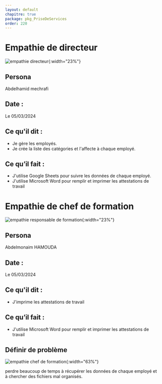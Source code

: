```yaml
---
layout: default
chapitre: true
package: pkg_PriseDeServices
order: 220
---
```


<!-- new slide -->
# Empathie de directeur

![empathie directeur](/gestion-personnels/diagrammes/pkg_PriseDeServices/empathy-directeur.svg){:width="23%"}

<!-- note -->
## Persona

Abdelhamid mechrafi

## Date :

Le 05/03/2024

## Ce qu'il dit : 

- Je gère les employés.
- Je crée la liste des catégories et l'affecte à chaque employé.

## Ce qu’il fait :

- J'utilise Google Sheets pour suivre les données de chaque employé.
- J'utilise Microsoft Word pour remplir et imprimer les attestations de travail

<!-- new slide -->
# Empathie de chef de formation

![empathie responsable de formation](/gestion-personnels/diagrammes/pkg_PriseDeServices/empathy-responsable.svg){:width="23%"}

<!-- note -->
## Persona

Abdelmonaim HAMOUDA

## Date :

Le 05/03/2024

## Ce qu'il dit : 

- J'imprime les attestations de travail

## Ce qu’il fait :

- J'utilise Microsoft Word pour remplir et imprimer les attestations de travail

<!-- new slide -->
## Définir de problème 
![empathie chef de formation](/gestion-personnels/pkg_PriseDeServices/images/problem.jpg){:width="63%"}
<!-- note -->
perdre beaucoup de temps à récupérer les données de chaque employé et à chercher des fichiers mal organisés.